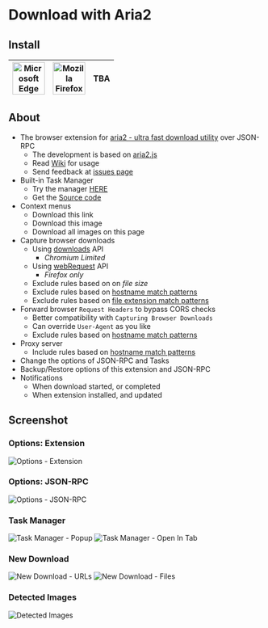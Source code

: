 # Download with Aria2

## Install
| <a href="https://microsoftedge.microsoft.com/addons/detail/cgoonbdaiddmlpnneceehfamhjmkbmec"><img src="https://github.com/user-attachments/assets/755ede26-33d5-41eb-9000-9ba903886041" title="Microsoft Edge" width="64" height="64"></a> | <a href="https://addons.mozilla.org/firefox/addon/download-with-aria2/"><img src="https://github.com/user-attachments/assets/e2bb973f-5106-4eae-8d1d-4a3dd25b01e5" title="Mozilla Firefox" width="64" height="64"></a> | TBA |
| - | - | - |

## About
- The browser extension for [aria2 - ultra fast download utility](https://github.com/aria2/aria2) over JSON-RPC
    - The development is based on [aria2.js](https://github.com/jc3213/aria2.js)
    - Read [Wiki](//github.com/jc3213/download_with_aria2/wiki) for usage
    - Send feedback at [issues page](//github.com/jc3213/download_with_aria2/issues/new/)
- Built-in Task Manager
    - Try the manager [HERE](https://jc3213.github.io/aria2.js/manager)
    - Get the [Source code](https://github.com/jc3213/aria2.js/tree/main/manager)
- Context menus
    - Download this link
    - Download this image
    - Download all images on this page
- Capture browser downloads
    - Using [downloads](https://developer.chrome.com/docs/extensions/reference/downloads) API
        - *Chromium Limited*
    - Using [webRequest](https://developer.mozilla.org/docs/Mozilla/Add-ons/WebExtensions/API/webRequest) API
        - *Firefox only*
    - Exclude rules based on on *file size*
    - Exclude rules based on [hostname match patterns](https://github.com/jc3213/download_with_aria2/wiki/MatchPattern#hostname)
    - Exclude rules based on [file extension match patterns](https://github.com/jc3213/download_with_aria2/wiki/MatchPattern#file-extension)
- Forward browser `Request Headers` to bypass CORS checks
    - Better compatibility with `Capturing Browser Downloads`
    - Can override `User-Agent` as you like
    - Exclude rules based on [hostname match patterns](https://github.com/jc3213/download_with_aria2/wiki/MatchPattern#hostname)
- Proxy server
    - Include rules based on [hostname match patterns](https://github.com/jc3213/download_with_aria2/wiki/MatchPattern#hostname)
- Change the options of JSON-RPC and Tasks
- Backup/Restore options of this extension and JSON-RPC
- Notifications
    - When download started, or completed
    - When extension installed, and updated

## Screenshot

### Options: Extension
![Options - Extension](https://github.com/user-attachments/assets/bd5e3f33-9771-4b7c-86e2-fb73609b9e47)

### Options: JSON-RPC
![Options - JSON-RPC](https://github.com/user-attachments/assets/6fff2d40-c296-423d-beda-1592cd6a4572)

### Task Manager
![Task Manager - Popup](https://github.com/user-attachments/assets/991c3b4c-1fd1-492d-8f55-7196ab5c1f0a)
![Task Manager - Open In Tab](https://github.com/user-attachments/assets/0b21aa61-fe61-4638-9143-600bc0d1d67f)

### New Download
![New Download - URLs](https://github.com/user-attachments/assets/f6487cd0-a9bc-4536-a5f3-cadd4d6a017f)
![New Download - Files](https://github.com/user-attachments/assets/4a2eac68-67f9-4942-a44b-705a7e9bea78)

### Detected Images
![Detected Images](https://github.com/user-attachments/assets/6ee6ffcc-dcd8-465c-9ab1-e3ad3db63bca)
